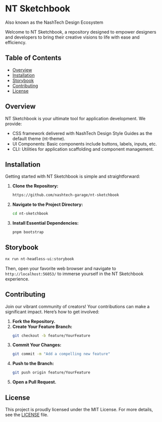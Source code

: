 # **NT Sketchbook**

Also known as the NashTech Design Ecosystem

Welcome to NT Sketchbook, a repository designed to empower designers and developers to bring their creative visions to life with ease and efficiency.

## Table of Contents

- [Overview](#Overview)
- [Installation](#Installation)
- [Storybook](#Storybook)
- [Contributing](#Contributing)
- [License](#License)

## Overview

NT Sketchbook is your ultimate tool for application development. We provide:

-   CSS framework delivered with NashTech Design Style Guides as the default theme (nt-theme).
-   UI Components: Basic components include buttons, labels, inputs, etc.
-   CLI: Utilities for application scaffolding and component management.

## Installation

Getting started with NT Sketchbook is simple and straightforward:

1. **Clone the Repository:**
    ```bash
    https://github.com/nashtech-garage/nt-sketchbook
    ```
2. **Navigate to the Project Directory:**
    ```bash
    cd nt-sketchbook
    ```
3. **Install Essential Dependencies:**
    ```bash
    pnpm bootstrap
    ```

## Storybook

```bash
nx run nt-headless-ui:storybook
```

Then, open your favorite web browser and navigate to ` http://localhost:56053/` to immerse yourself in the NT Sketchbook experience.

## Contributing

Join our vibrant community of creators! Your contributions can make a significant impact. Here’s how to get involved:

1. **Fork the Repository.**
2. **Create Your Feature Branch:**
    ```bash
    git checkout -b feature/YourFeature
    ```
3. **Commit Your Changes:**
    ```bash
    git commit -m "Add a compelling new feature"
    ```
4. **Push to the Branch:**
    ```bash
    git push origin feature/YourFeature
    ```
5. **Open a Pull Request.**

## License

This project is proudly licensed under the MIT License. For more details, see the [LICENSE](LICENSE.md) file.
